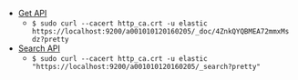 - [Get API](https://www.elastic.co/guide/en/elasticsearch/reference/8.5/docs-get.html)
  - `$ sudo curl --cacert http_ca.crt -u elastic https://localhost:9200/a001010120160205/_doc/4ZnkQYQBMEA72mmxMsdz?pretty`
- [Search API](https://www.elastic.co/guide/en/elasticsearch/reference/8.5/search-search.html)
  - `$ sudo curl --cacert http_ca.crt -u elastic "https://localhost:9200/a001010120160205/_search?pretty"`
